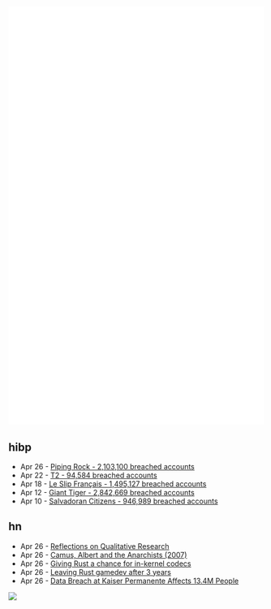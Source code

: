 ![Metrics](https://raw.githubusercontent.com/phixion/phixion/master/metrics.svg)

## hibp

<!--
for https://github.com/phixion/phixion/blob/main/.github/workflows/feeds.yml
-->
<!--START_SECTION:haveibeenpwnd-->
- Apr 26 - [Piping Rock - 2,103,100 breached accounts](https://haveibeenpwned.com/PwnedWebsites#PipingRock)
- Apr 22 - [T2 - 94,584 breached accounts](https://haveibeenpwned.com/PwnedWebsites#T2)
- Apr 18 - [Le Slip Français - 1,495,127 breached accounts](https://haveibeenpwned.com/PwnedWebsites#LeSlipFrancais)
- Apr 12 - [Giant Tiger - 2,842,669 breached accounts](https://haveibeenpwned.com/PwnedWebsites#GiantTiger)
- Apr 10 - [Salvadoran Citizens - 946,989 breached accounts](https://haveibeenpwned.com/PwnedWebsites#SalvadoranCitizens)
<!--END_SECTION:haveibeenpwnd-->

## hn

<!--
for https://github.com/phixion/phixion/blob/main/.github/workflows/feeds.yml
-->
<!--START_SECTION:hn-->
- Apr 26 - [Reflections on Qualitative Research](https://transformer-circuits.pub/2024/qualitative-essay/index.html)
- Apr 26 - [Camus, Albert and the Anarchists (2007)](https://theanarchistlibrary.org/library/organise-camus-albert-and-the-anarchists)
- Apr 26 - [Giving Rust a chance for in-kernel codecs](https://lwn.net/Articles/970565/)
- Apr 26 - [Leaving Rust gamedev after 3 years](https://loglog.games/blog/leaving-rust-gamedev/)
- Apr 26 - [Data Breach at Kaiser Permanente Affects 13.4M People](https://restoreprivacy.com/data-breach-at-kaiser-permanente-affects-13-4-million-people/)
<!--END_SECTION:hn-->

<!--
for https://yhype.me
-->
![](https://hit.yhype.me/github/profile?user_id=13013670)
